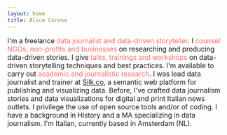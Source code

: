 ```yaml
---
layout: home
title: Alice Corona
---
```

<p style="font-size:1.1em;">I'm a freelance <text style="color:#FF6B6B;">data journalist and data-driven storyteller</text>. I <text style="color:#FF6B6B;">counsel NGOs, non-profits and businesses</text> on researching and producing data-driven stories. I give <text style="color:#FF6B6B;">talks, trainings and workshops</text> on data-driven storytelling techniques and best practices. I'm available to carry out <text style="color:#FF6B6B;">academic and journalistic research</text>. I was lead data journalist and trainer at <a href="http://www.silk.co">Silk.co</a>, a semantic web platform for publishing and visualizing data. Before, I've crafted data journalism stories and data visualizations for digital and print Italian news outlets. I privilege the use of open source tools and/or of coding. I have a background in History and a MA specializing in data journalism. I'm Italian, currently based in Amsterdam (NL).